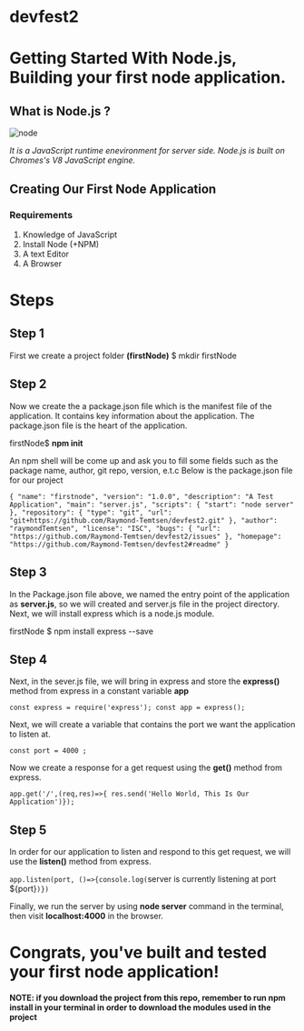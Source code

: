 # devfest2
# Getting Started With Node.js, Building your first node application.
 ## What is Node.js ?
 ![node](https://res.cloudinary.com/raymondtemtsen/image/upload/v1572681926/node_ilqkkz.png)
 
 *It is a JavaScript runtime enevironment for server side. Node.js is built on Chromes's V8 JavaScript engine.*
 ## Creating Our First Node Application
 ### Requirements
 1. Knowledge of JavaScript
 2. Install Node (+NPM)
3. A text Editor
4. A Browser
# Steps
## Step 1
First we create a project folder **(firstNode)**
$ mkdir firstNode
## Step 2
Now we create the a package.json file which is the manifest file of the application. It contains key information about the application. The package.json file is the heart of the application. 

firstNode$ **npm init**

An npm shell will be come up and ask you to fill some fields such as the package name, author, git repo, version, e.t.c
Below is the package.json file for our project

`{
  "name": "firstnode",
  "version": "1.0.0",
  "description": "A Test Application",
  "main": "server.js",
  "scripts": {
    "start": "node server"
  },
  "repository": {
    "type": "git",
    "url": "git+https://github.com/Raymond-Temtsen/devfest2.git"
  },
  "author": "raymondTemtsen",
  "license": "ISC",
  "bugs": {
    "url": "https://github.com/Raymond-Temtsen/devfest2/issues"
  },
  "homepage": "https://github.com/Raymond-Temtsen/devfest2#readme"
}`

## Step 3
In the Package.json file above, we named the entry point of the application as **server.js**, so we will created and server.js file in the project directory.
Next, we will install express which is a node.js module.

firstNode $ npm install express --save

 ## Step 4
 Next, in the sever.js file, we will bring in express and store the **express()** method from express in a constant variable **app**

`const express = require('express');
const app = express();`

Next, we will create a variable that contains the port we want the application to listen at.

`const port = 4000 ;`

Now we create a response for a get request using the **get()** method from express.

`app.get('/',(req,res)=>{ res.send('Hello World, This Is Our Application')});`

## Step 5
In order for our application to listen and respond to this get request, we will use the **listen()** method from express.

`app.listen(port, ()=>{console.log(`server is currently listening at port ${port}`)})`

Finally, we run the server by using **node server** command in the terminal, then visit **localhost:4000** in the browser.

# Congrats, you've built and tested your first node application!
#### NOTE: if you download the project from this repo, remember to run **npm install** in your terminal in order to download the modules used in the project
